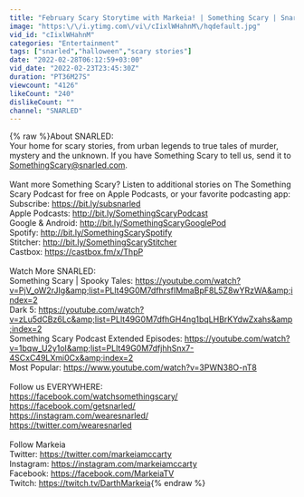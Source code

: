 ```yaml
---
title: "February Scary Storytime with Markeia! | Something Scary | Snarled"
image: "https:\/\/i.ytimg.com\/vi\/cIixlWHahnM\/hqdefault.jpg"
vid_id: "cIixlWHahnM"
categories: "Entertainment"
tags: ["snarled","halloween","scary stories"]
date: "2022-02-28T06:12:59+03:00"
vid_date: "2022-02-23T23:45:30Z"
duration: "PT36M27S"
viewcount: "4126"
likeCount: "240"
dislikeCount: ""
channel: "SNARLED"
---
```

{% raw %}About SNARLED: <br />Your home for scary stories, from urban legends to true tales of murder, mystery and the unknown. If you have Something Scary to tell us, send it to SomethingScary@snarled.com.<br /><br />Want more Something Scary? Listen to additional stories on The Something Scary Podcast for free on Apple Podcasts, or your favorite podcasting app:<br />Subscribe: <a rel="nofollow" target="blank" href="https://bit.ly/subsnarled">https://bit.ly/subsnarled</a><br />Apple Podcasts: <a rel="nofollow" target="blank" href="http://bit.ly/SomethingScaryPodcast">http://bit.ly/SomethingScaryPodcast</a> <br />Google &amp; Android: <a rel="nofollow" target="blank" href="http://bit.ly/SomethingScaryGooglePod">http://bit.ly/SomethingScaryGooglePod</a> <br />Spotify: <a rel="nofollow" target="blank" href="http://bit.ly/SomethingScarySpotify">http://bit.ly/SomethingScarySpotify</a> <br />Stitcher: <a rel="nofollow" target="blank" href="http://bit.ly/SomethingScaryStitcher">http://bit.ly/SomethingScaryStitcher</a> <br />Castbox: <a rel="nofollow" target="blank" href="https://castbox.fm/x/ThpP">https://castbox.fm/x/ThpP</a><br /><br />Watch More SNARLED:<br />Something Scary | Spooky Tales: <a rel="nofollow" target="blank" href="https://youtube.com/watch?v=PjV_oW2rJIg&amp;list=PLlt49G0M7dfhrsfIMmaBpF8L5Z8wYRzWA&amp;index=2">https://youtube.com/watch?v=PjV_oW2rJIg&amp;list=PLlt49G0M7dfhrsfIMmaBpF8L5Z8wYRzWA&amp;index=2</a> <br />Dark 5: <a rel="nofollow" target="blank" href="https://youtube.com/watch?v=zLu5dCBz6Lc&amp;list=PLlt49G0M7dfhGH4ng1bqLHBrKYdwZxahs&amp;index=2">https://youtube.com/watch?v=zLu5dCBz6Lc&amp;list=PLlt49G0M7dfhGH4ng1bqLHBrKYdwZxahs&amp;index=2</a> <br />Something Scary Podcast Extended Episodes: <a rel="nofollow" target="blank" href="https://youtube.com/watch?v=1bqw_U2y1oI&amp;list=PLlt49G0M7dfjhhSnx7-4SCxC49LXmi0Cx&amp;index=2">https://youtube.com/watch?v=1bqw_U2y1oI&amp;list=PLlt49G0M7dfjhhSnx7-4SCxC49LXmi0Cx&amp;index=2</a> <br />Most Popular: <a rel="nofollow" target="blank" href="https://www.youtube.com/watch?v=3PWN38O-nT8">https://www.youtube.com/watch?v=3PWN38O-nT8</a><br /><br />Follow us EVERYWHERE:<br /><a rel="nofollow" target="blank" href="https://facebook.com/watchsomethingscary/">https://facebook.com/watchsomethingscary/</a> <br /><a rel="nofollow" target="blank" href="https://facebook.com/getsnarled/">https://facebook.com/getsnarled/</a> <br /><a rel="nofollow" target="blank" href="https://instagram.com/wearesnarled/">https://instagram.com/wearesnarled/</a>  <br /><a rel="nofollow" target="blank" href="https://twitter.com/wearesnarled">https://twitter.com/wearesnarled</a> <br /><br />Follow Markeia<br />Twitter: <a rel="nofollow" target="blank" href="https://twitter.com/markeiamccarty">https://twitter.com/markeiamccarty</a> <br />Instagram: <a rel="nofollow" target="blank" href="https://instagram.com/markeiamccarty">https://instagram.com/markeiamccarty</a>  <br />Facebook: <a rel="nofollow" target="blank" href="https://facebook.com/MarkeiaTV">https://facebook.com/MarkeiaTV</a> <br />Twitch: <a rel="nofollow" target="blank" href="https://twitch.tv/DarthMarkeia">https://twitch.tv/DarthMarkeia</a>{% endraw %}
